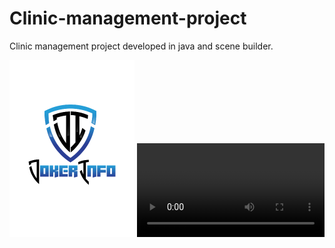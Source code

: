 # Clinic-management-project
Clinic management project developed in java and scene builder.

![](Clinique/src/imgs/contourGrasOpt.png)
![Output sample](video.mp4)
